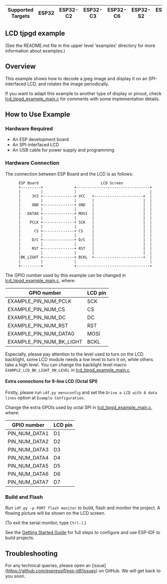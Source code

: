 | Supported Targets | ESP32 | ESP32-C2 | ESP32-C3 | ESP32-C6 | ESP32-S2 | ESP32-S3 |
| ----------------- | ----- | -------- | -------- | -------- | -------- | -------- |

## LCD tjpgd example

(See the README.md file in the upper level 'examples' directory for more information about examples.)

## Overview

This example shows how to decode a jpeg image and display it on an SPI-interfaced LCD, and rotates the image periodically.

If you want to adapt this example to another type of display or pinout, check [lcd_tjpgd_example_main.c](main/lcd_tjpgd_example_main.c) for comments with some implementation details.

## How to Use Example

### Hardware Required

* An ESP development board
* An SPI-interfaced LCD
* An USB cable for power supply and programming

### Hardware Connection

The connection between ESP Board and the LCD is as follows:

```
      ESP Board                            LCD Screen
      +---------+              +---------------------------------+
      |         |              |                                 |
      |     3V3 +--------------+ VCC   +----------------------+  |
      |         |              |       |                      |  |
      |     GND +--------------+ GND   |                      |  |
      |         |              |       |                      |  |
      |   DATA0 +--------------+ MOSI  |                      |  |
      |         |              |       |                      |  |
      |    PCLK +--------------+ SCK   |                      |  |
      |         |              |       |                      |  |
      |      CS +--------------+ CS    |                      |  |
      |         |              |       |                      |  |
      |     D/C +--------------+ D/C   |                      |  |
      |         |              |       |                      |  |
      |     RST +--------------+ RST   |                      |  |
      |         |              |       |                      |  |
      |BK_LIGHT +--------------+ BCKL  +----------------------+  |
      |         |              |                                 |
      +---------+              +---------------------------------+
```

The GPIO number used by this example can be changed in [lcd_tjpgd_example_main.c](main/lcd_tjpgd_example_main.c), where:

| GPIO number              | LCD pin |
| ------------------------ | ------- |
| EXAMPLE_PIN_NUM_PCLK     | SCK     |
| EXAMPLE_PIN_NUM_CS       | CS      |
| EXAMPLE_PIN_NUM_DC       | DC      |
| EXAMPLE_PIN_NUM_RST      | RST     |
| EXAMPLE_PIN_NUM_DATA0    | MOSI    |
| EXAMPLE_PIN_NUM_BK_LIGHT | BCKL    |

Especially, please pay attention to the level used to turn on the LCD backlight, some LCD module needs a low level to turn it on, while others take a high level. You can change the backlight level macro `EXAMPLE_LCD_BK_LIGHT_ON_LEVEL` in [lcd_tjpgd_example_main.c](main/lcd_tjpgd_example_main.c).


#### Extra connections for 8-line LCD (Octal SPI)

Firstly, please run `idf.py menuconfig` and set the `Drive a LCD with 8 data lines` option at `Example Configuration`.

Change the extra GPOIs used by octal SPI in [lcd_tjpgd_example_main.c](main/lcd_tjpgd_example_main.c), where:

| GPIO number   | LCD pin |
| ------------- | ------- |
| PIN_NUM_DATA1 | D1      |
| PIN_NUM_DATA2 | D2      |
| PIN_NUM_DATA3 | D3      |
| PIN_NUM_DATA4 | D4      |
| PIN_NUM_DATA5 | D5      |
| PIN_NUM_DATA6 | D6      |
| PIN_NUM_DATA7 | D7      |

### Build and Flash

Run `idf.py -p PORT flash monitor` to build, flash and monitor the project. A flowing picture will be shown on the LCD screen.

(To exit the serial monitor, type ``Ctrl-]``.)

See the [Getting Started Guide](https://docs.espressif.com/projects/esp-idf/en/latest/get-started/index.html) for full steps to configure and use ESP-IDF to build projects.

## Troubleshooting

For any technical queries, please open an [issue] (https://github.com/espressif/esp-idf/issues) on GitHub. We will get back to you soon.
